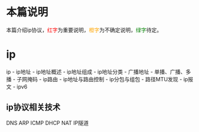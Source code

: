 # 本篇说明
本篇介绍ip协议，<span style="color:red">红字</span>为重要说明，<span style="color:orange">橙字</span>为不确定说明，<span style="color:green">绿字</span>待定。<br>

# ip
ip
    - ip地址
        - ip地址概述
        - ip地址组成
        - ip地址分类
        - 广播地址
        - 单播、广播、多播
        - 子网掩码
    - ip路由
        - ip地址与路由控制
    - ip分包与组包
        - 路径MTU发现
    - ip报文
    - ipv6
## ip协议相关技术
DNS
ARP
ICMP
DHCP
NAT
IP隧道
